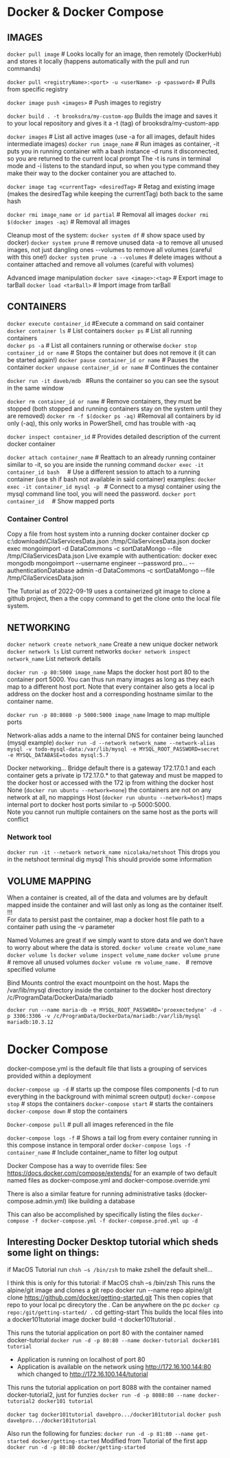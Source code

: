 # Docker & Docker Compose

## IMAGES
`docker pull image`      # Looks locally for an image, then remotely (DockerHub) and stores it locally (happens automatically with the pull and run commands)

`docker pull <registryName>:<port> -u <userName> -p <password>`     # Pulls from specific registry

`docker image push <images>`                                                                        # Push images to registry

`docker build . -t brooksdra/my-custom-app`       Builds the image and saves it to your local repository and gives it a -t (tag) of brooksdra/my-custom-app

`docker images`                                        # List all active images (use -a for all images, default hides intermediate images)
`docker run image_name`                      #    Run images as container, -it puts you in running container with a bash instance -d runs it disconnected, so you are returned to the current local prompt 
												The -t is runs in terminal mode and -i listens to the standard input, so when you type command they make their way to the docker container you are attached to.
												
`docker image tag <currentTag> <desiredTag>`         # Retag and existing image (makes the desiredTag while keeping the currentTag) both back to the same hash

`docker rmi image_name or id partial`             # Removal all images
`docker rmi $(docker images -aq)`                    # Removal all images

Cleanup most of the system:
`docker system df`                                                # show space used by docker)
`docker system prune`                                       # remove unused data 
                                                                                     -a to remove all unused images, not just dangling ones
                                                                                     --volumes to remove all volumes (careful with this one!) 
`docker system prune -a --volumes`                  # delete images without a container attached and remove all volumes (careful with volumes)

Advanced image manipulation
`docker save <image>:<tag>`                            # Export image to tarBall
`docker load <tarBall>`                                        # Import image from tarBall


## CONTAINERS
`docker execute container_id`        #Execute a command on said container
`docker container ls`                          # List containers
`docker ps`                                          # List all running containers  
`docker ps -a`                                      # List all containers running or otherwise
`docker stop container_id or name`   # Stops the container but does not remove it (it can be started again!)
`docker pause container_id or name`       # Pauses the container
`docker unpause container_id or name`   # Continues the container


`docker run -it daveb/mdb `                 #Runs the container so you can see the sysout in the same window

`docker rm container_id or name`  # Remove containers, they must be stopped (both stopped and running containers stay on the system until they are removed)
`docker rm -f $(docker ps -aq)`        #Removal all containers by id only (-aq), this only works in PowerShell, cmd has trouble with -aq 

`docker inspect container_id`           # Provides detailed description of the current docker container

`docker attach container_name`                # Reattach to an already running container similar to -it, so you are inside the running command
`docker exec -it container_id bash  `          # Use a different session to attach to a running container (use sh if bash not available in said container)
examples:
`docker exec -it container_id mysql -p `      # Connect to a mysql container using the mysql command line tool, you will need the password.
`docker port container_id  `                          # Show mapped ports

### Container Control
Copy a file from host system into a running docker container
docker cp c:\downloads\CilaServicesData.json <container-name-or-id>:/tmp/CilaServicesData.json
docker exec <container-name-or-id>mongoimport -d DataCommons -c sortDataMongo --file /tmp/CilaServicesData.json
Live example with authentication:
docker exec mongodb mongoimport --username engineer --password pro... --authenticationDatabase admin -d DataCommons -c sortDataMongo --file /tmp/CilaServicesData.json

The Tutorial as of 2022-09-19 uses a containerized git image to clone a github project, then a the copy command to get the clone onto the local file system.


## NETWORKING
`docker network create network_name`              Create a new unique docker network              
`docker network ls`                               List current networks
`docker network inspect network_name`             List network details

`docker run -p 80:5000 image_name`				Maps the docker host port 80 to the container port 5000. You can thus run many images as long as they each map to a different host port.
												Note that every container also gets a local ip address on the docker host and a corresponding hostname similar to the container name.

`docker run -p 80:8080 -p 5000:5000 image_name`	Image to map multiple ports 

Network-alias adds a name to the internal DNS for container being launched (mysql example)
`docker run -d --network network_name --network-alias mysql -v todo-mysql-data:/var/lib/mysql -e MYSQL_ROOT_PASSWORD=secret -e MYSQL_DATABASE=todos mysql:5.7`

Docker networking...
Bridge default there is a gateway 172.17.0.1 and each container gets a private ip 172.17.0.* to that gateway and must be mapped to the docker host 
       or accessed with the 172 ip from withing the docker host
None (`docker run ubuntu --network=none`) the containers are not on any network at all, no mappings 
Host (`docker run ubuntu --network=host`) maps internal port to docker host ports similar to -p 5000:5000.  
     Note you cannot run multiple containers on the same host as the ports will conflict

### Network tool
`docker run -it --network network_name nicolaka/netshoot`
This drops you in the netshoot terminal
dig mysql 
This should provide some information


## VOLUME MAPPING
When a container is created, all of the data and volumes are by default mapped inside the container and will last only as long as the container itself. !!!  
For data to persist past the container, map a docker host file path to a container path using the -v parameter

Named Volumes are great if we simply want to store data and we don't have to worry about where the data is stored.
`docker volume create volume_name`
`docker volume ls`
`docker volume inspect volume_name`
`docker volume prune`                                   # remove all unused volumes
`docker volume rm volume_name. `            # remove specified volume

Bind Mounts control the exact mountpoint on the host. 
Maps the /var/lib/mysql directory inside the container to the docker host directory /c/ProgramData/DockerData/mariadb

`docker run --name maria-db -e MYSQL_ROOT_PASSWORD='proexectedyne' -d -p 3306:3306 -v /c/ProgramData/DockerData/mariadb:/var/lib/mysql mariadb:10.3.12`

# Docker Compose
docker-compose.yml is the default file that lists a grouping of services provided within a deployment

`docker-compose up -d`                        # starts up the compose files components (-d to run everything in the background with minimal screen output)
`docker-compose stop`                        # stops the containers
`docker-compose start`                        # starts the containers
`docker-compose down`                         # stop the containers

`Docker-compose pull`                          # pull all images referenced in the file

`docker-compose logs -f`                      # Shows a tail log from every container running in this compose instance in temporal order
`docker-compose logs -f container_name`       # Include container_name to filter log output

Docker Compose has a way to override files: See https://docs.docker.com/compose/extends/ 
for an example of two default named files as docker-compose.yml and docker-compose.override.yml

There is also a similar feature for running administrative tasks (docker-compose.admin.yml) like building a database 

This can also be accomplished by specifically listing the files
`docker-compose -f docker-compose.yml -f docker-compose.prod.yml up -d`


## Interesting Docker Desktop tutorial which sheds some light on things:
if MacOS Tutorial run `chsh –s /bin/zsh` to make zshell the default shell... 

I think this is only for this tutorial:
if MacOS chsh –s /bin/zsh
This runs the alpine/git image and clones a git repo
docker run --name repo alpine/git clone https://github.com/docker/getting-started.git
This then copies that repo to your local pc direcytory the . Can be anywhere on the pc
`docker cp repo:/git/getting-started/ .`
cd getting-start
This builds the local files into a docker101tutorial image
docker build -t docker101tutorial .

This runs the tutorial application on port 80 with the container named docker-tutorial
`docker run -d -p 80:80 --name docker-tutorial docker101 tutorial`
- Application is running on localhost of port 80
- Application is available on the network using http://172.16.100.144:80 which changed to http://172.16.100.144/tutorial  

This runs the tutorial application on port 8088 with the container named docker-tutorial2, just for funzies
`docker run -d -p 8088:80 --name docker-tutorial2 docker101 tutorial`

`docker tag docker101tutorial davebpro.../docker101tutorial`
`docker push davebpro.../docker101tutorial`

Also run the following for funzies:
`docker run -d -p 81:80 --name get-started docker/getting-started`
Modified from Tutorial of the first app
`docker run -d -p 80:80 docker/getting-started`
